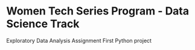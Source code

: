 # Women Tech Series Program - Data Science Track
Exploratory Data Analysis Assignment
First Python project


